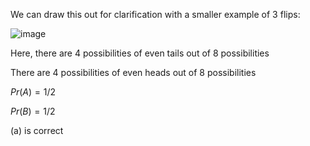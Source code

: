 We can draw this out for clarification with a smaller example of 3 flips:

![image](/images/comp2804/2014-fall-midterm/15/image.png)

Here, there are 4 possibilities of even tails out of 8 possibilities

There are 4 possibilities of even heads out of 8 possibilities

$Pr(A)=1/2$

$Pr(B)=1/2$

(a) is correct

